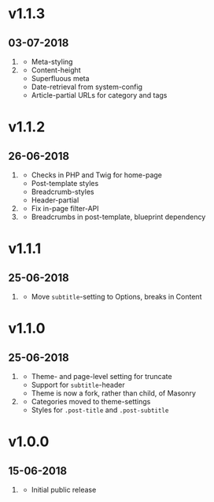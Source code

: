 # v1.1.3
##  03-07-2018

1. [](#improved)
    * Meta-styling
2. [](#bugfix)
    * Content-height
    * Superfluous meta
    * Date-retrieval from system-config
    * Article-partial URLs for category and tags

# v1.1.2
##  26-06-2018

1. [](#improved)
    * Checks in PHP and Twig for home-page
    * Post-template styles
    * Breadcrumb-styles
    * Header-partial
2. [](#bugfix)
    * Fix in-page filter-API
3. [](#new)
    * Breadcrumbs in post-template, blueprint dependency

# v1.1.1
##  25-06-2018

1. [](#bugfix)
    * Move `subtitle`-setting to Options, breaks in Content

# v1.1.0
##  25-06-2018

1. [](#new)
    * Theme- and page-level setting for truncate
    * Support for `subtitle`-header
    * Theme is now a fork, rather than child, of Masonry
2. [](#improved)
    * Categories moved to theme-settings
    * Styles for `.post-title` and `.post-subtitle`

# v1.0.0
##  15-06-2018

1. [](#new)
    * Initial public release
